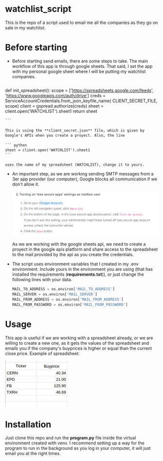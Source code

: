 # watchlist_script
This is the repo of a script used to email me all the companies as they go on sale in my watchlist.

# Before starting
* Before starting send emails, there are some steps to take. The main workflow of this app is through google sheets. That said, I set the app with my personal google sheet where I will be putting my watchlist companies.

	``` python
def init_spreadsheet():
    scope = ['https://spreadsheets.google.com/feeds',
             'https://www.googleapis.com/auth/drive']
    creds = ServiceAccountCredentials.from_json_keyfile_name(
        CLIENT_SECRET_FILE, scope)
    client = gspread.authorize(creds)
    sheet = client.open('WATCHLIST').sheet1
    return sheet

	```

	This is using the **client_secret.json** file, which is given by Google's APIs when you create a proyect. Also, the line

	``` python
	sheet = client.open('WATCHLIST').sheet1
	```
	
	uses the name of my spreadsheet (WATCHLIST), change it to yours.

* An important step, as we are working sending SMTP messages from a 3er app provider (our computer), Google blocks all communication if we don't allow it. 

	![Google secure apps](resources/turning_secure_off.png)
	
	As we are working with the google sheets api, we need to create a proyect in the google apis platform and share access to the spreadsheet to the mail provided by the api as you create the credentials.

* The script uses environment variables that I created in my .env environment. Include yours in the environment you are using (that has installed the requirements (**requirements.txt**)), or just change the following lines with your data.

	``` python
	MAIL_TO_ADDRESS = os.environ['MAIL_TO_ADDRESS']
	MAIL_SERVER = os.environ['MAIL_SERVER']
	MAIL_FROM_ADDRESS = os.environ['MAIL_FROM_ADDRESS']
	MAIL_FROM_PASSWORD = os.environ['MAIL_FROM_PASSWORD']
	```


# Usage
This app is useful if we are working with a spreadsheet already, or we are willing to create a new one, as it gets the values of the spreadsheet and emails you if the company's buyprices is higher or equal than the current close price. Example of spreadsheet:

![Example of spreadsheet](resources/example_spreadsheet.png)

# Installation
Just clone this repo and run the **program.py** file inside the virtual environment created with venv. I recommend setting up a way for the program to run in the background as you log in your computer, it will just email you at the right times.


